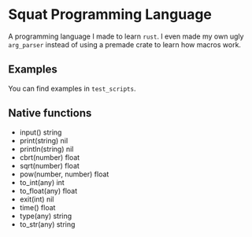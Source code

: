 # Squat Programming Language

A programming language I made to learn `rust`. I even made my own ugly `arg_parser` instead of using a premade crate to learn how macros work.

## Examples

You can find examples in `test_scripts`.

## Native functions

- input() string
- print(string) nil
- println(string) nil
- cbrt(number) float  
- sqrt(number) float 
- pow(number, number) float
- to_int(any) int 
- to_float(any) float
- exit(int) nil
- time() float
- type(any) string
- to_str(any) string
